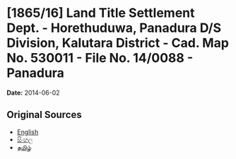 # [1865/16] Land Title Settlement Dept. - Horethuduwa, Panadura D/S Division, Kalutara District - Cad. Map No. 530011 - File No. 14/0088 - Panadura

**Date:** 2014-06-02

## Original Sources

- [English](https://documents.gov.lk/view/extra-gazettes/2014/6/1865-16_E.pdf)
- [සිංහල](https://documents.gov.lk/view/extra-gazettes/2014/6/1865-16_S.pdf)
- [தமிழ்](https://documents.gov.lk/view/extra-gazettes/2014/6/1865-16_T.pdf)
